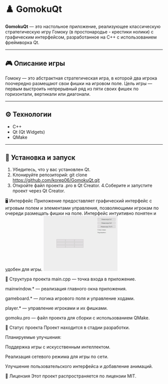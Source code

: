 # ♟️ GomokuQt

**GomokuQt** — это настольное приложение, реализующее классическую стратегическую игру Гомоку (в простонародье - крестики нолики) с графическим интерфейсом, разработанное на C++ с использованием фреймворка Qt.

---

## 🎮 Описание игры

Гомоку — это абстрактная стратегическая игра, в которой два игрока поочередно размещают свои фишки на игровом поле. Цель игры — первым выстроить непрерывный ряд из пяти своих фишек по горизонтали, вертикали или диагонали.

---

## ⚙️ Технологии

- C++
- Qt (Qt Widgets)
- QMake

---

## 🚀 Установка и запуск

1. Убедитесь, что у вас установлен Qt.
2. Клонируйте репозиторий:
      git clone https://github.com/korep06/GomokuQt.git
3. Откройте файл проекта .pro в Qt Creator.
4.Соберите и запустите проект через Qt Creator.

🖥️ Интерфейс
Приложение предоставляет графический интерфейс с игровым полем и элементами управления, позволяющими игрокам по очереди размещать фишки на поле. Интерфейс интуитивно понятен и удобен для игры.
![Интерфейс](https://github.com/korep06/GomokuQt/blob/main/assets/gomoku-ezgif.com-crop.gif)

📂 Структура проекта
main.cpp — точка входа в приложение.

mainwindow.* — реализация главного окна приложения.

gameboard.* — логика игрового поля и управление ходами.

player.* — управление игроками и их фишками.

gomoku.pro — файл проекта для сборки с использованием QMake.

📌 Статус проекта
Проект находится в стадии разработки.

Планируемые улучшения:

Поддержка игры с искусственным интеллектом.

Реализация сетевого режима для игры по сети.

Улучшение пользовательского интерфейса и добавление анимаций.

📄 Лицензия
Этот проект распространяется по лицензии MIT.
